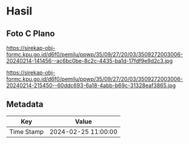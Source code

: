 # Hasil

## Foto C Plano

https://sirekap-obj-formc.kpu.go.id/d6f0/pemilu/ppwp/35/09/27/20/03/3509272003006-20240214-141456--ac6bc0be-8c2c-4435-ba1d-17fdf9e9d2c3.jpg

https://sirekap-obj-formc.kpu.go.id/d6f0/pemilu/ppwp/35/09/27/20/03/3509272003006-20240214-215450--60ddc693-6a18-4abb-b69c-31328eaf3865.jpg


## Metadata

| Key        | Value               |
| ---------- | ------------------- |
| Time Stamp | 2024-02-25 11:00:00 |



